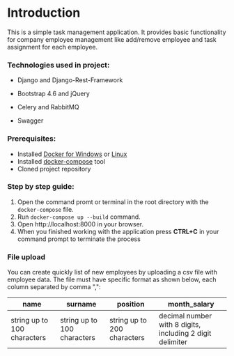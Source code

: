 # Introduction

This is a simple task management application. It provides basic functionality for company employee management like add/remove employee and task assignment for each employee.

### Technologies used in project:
* Django and Django-Rest-Framework
  
* Bootstrap 4.6 and jQuery
  
* Celery and RabbitMQ

* Swagger


### Prerequisites:
- Installed [Docker for Windows](https://docs.docker.com/docker-for-windows/install/) or [Linux](https://runnable.com/docker/install-docker-on-linux) 
- Installed [docker-compose](https://docs.docker.com/compose/install/) tool
- Cloned project repository


### Step by step guide: 
1. Open the command promt or terminal in the root directory with the `docker-compose` file.
2. Run `docker-compose up --build` command.
3. Open http://localhost:8000 in your browser.
4. When you finished working with the application press **CTRL+C** in your command prompt to terminate the process


### File upload

You can create quickly list of new employees by uploading a csv file with employee data. The file must have specific format as shown below, each column separated by comma ",":

| name | surname | position | month_salary |
| --- | --- | --- | --- |
| string up to 100 characters | string up to 100 characters | string up to 200 characters | decimal number with 8 digits, including 2 digit delimiter |